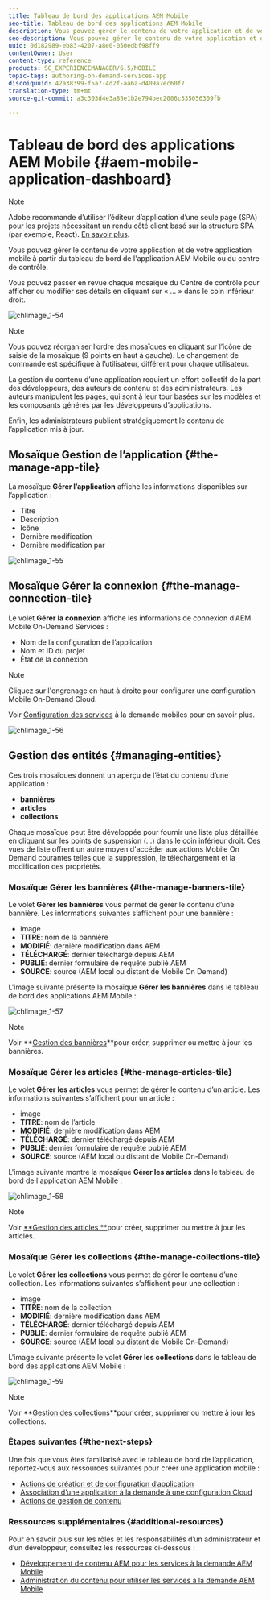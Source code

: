```yaml
---
title: Tableau de bord des applications AEM Mobile
seo-title: Tableau de bord des applications AEM Mobile
description: Vous pouvez gérer le contenu de votre application et de votre application mobile à partir du tableau de bord de l'application AEM Mobile ou du centre de contrôle. Consultez cette page pour en savoir plus.
seo-description: Vous pouvez gérer le contenu de votre application et de votre application mobile à partir du tableau de bord de l'application AEM Mobile ou du centre de contrôle. Consultez cette page pour en savoir plus.
uuid: 0d182989-eb83-4207-a8e0-050edbf98ff9
contentOwner: User
content-type: reference
products: SG_EXPERIENCEMANAGER/6.5/MOBILE
topic-tags: authoring-on-demand-services-app
discoiquuid: 42a38399-f5a7-4d2f-aa6a-d409a7ec60f7
translation-type: tm+mt
source-git-commit: a3c303d4e3a85e1b2e794bec2006c335056309fb

---
```



# Tableau de bord des applications AEM Mobile {#aem-mobile-application-dashboard}

>[!NOTE]
>
>Adobe recommande d’utiliser l’éditeur d’application d’une seule page (SPA) pour les projets nécessitant un rendu côté client basé sur la structure SPA (par exemple, React). [En savoir plus](/help/sites-developing/spa-overview.md).

Vous pouvez gérer le contenu de votre application et de votre application mobile à partir du tableau de bord de l&#39;application AEM Mobile ou du centre de contrôle.

Vous pouvez passer en revue chaque mosaïque du Centre de contrôle pour afficher ou modifier ses détails en cliquant sur « … » dans le coin inférieur droit.

![chlimage_1-54](assets/chlimage_1-54.png)

>[!NOTE]
>
>Vous pouvez réorganiser l’ordre des mosaïques en cliquant sur l’icône de saisie de la mosaïque (9 points en haut à gauche). Le changement de commande est spécifique à l’utilisateur, différent pour chaque utilisateur.

La gestion du contenu d’une application requiert un effort collectif de la part des développeurs, des auteurs de contenu et des administrateurs. Les auteurs manipulent les pages, qui sont à leur tour basées sur les modèles et les composants générés par les développeurs d’applications.

Enfin, les administrateurs publient stratégiquement le contenu de l’application mis à jour.

## Mosaïque Gestion de l’application {#the-manage-app-tile}

La mosaïque **Gérer l’application** affiche les informations disponibles sur l’application :

* Titre
* Description
* Icône
* Dernière modification
* Dernière modification par

![chlimage_1-55](assets/chlimage_1-55.png)

## Mosaïque Gérer la connexion {#the-manage-connection-tile}

Le volet **Gérer la connexion** affiche les informations de connexion d&#39;AEM Mobile On-Demand Services :

* Nom de la configuration de l’application
* Nom et ID du projet
* État de la connexion

>[!NOTE]
>
>Cliquez sur l&#39;engrenage en haut à droite pour configurer une configuration Mobile On-Demand Cloud.
>
>Voir [Configuration des services](/help/mobile/mobile-on-demand-associating-an-on-demand-app-to-cloud-configuration.md) à la demande mobiles pour en savoir plus.

![chlimage_1-56](assets/chlimage_1-56.png)

## Gestion des entités {#managing-entities}

Ces trois mosaïques donnent un aperçu de l’état du contenu d’une application :

* **bannières**
* **articles**
* **collections**

Chaque mosaïque peut être développée pour fournir une liste plus détaillée en cliquant sur les points de suspension (...) dans le coin inférieur droit. Ces vues de liste offrent un autre moyen d&#39;accéder aux actions Mobile On Demand courantes telles que la suppression, le téléchargement et la modification des propriétés.

### Mosaïque Gérer les bannières {#the-manage-banners-tile}

Le volet **Gérer les bannières** vous permet de gérer le contenu d’une bannière. Les informations suivantes s’affichent pour une bannière :

* image
* **TITRE**: nom de la bannière
* **MODIFIÉ**: dernière modification dans AEM
* **TÉLÉCHARGÉ**: dernier téléchargé depuis AEM
* **PUBLIÉ**: dernier formulaire de requête publié AEM
* **SOURCE**: source (AEM local ou distant de Mobile On Demand)

L&#39;image suivante présente la mosaïque **Gérer les bannières** dans le tableau de bord des applications AEM Mobile :

![chlimage_1-57](assets/chlimage_1-57.png)

>[!NOTE]
>
>Voir **[Gestion des bannières](/help/mobile/mobile-on-demand-managing-banners.md)**pour créer, supprimer ou mettre à jour les bannières.

### Mosaïque Gérer les articles {#the-manage-articles-tile}

Le volet **Gérer les articles** vous permet de gérer le contenu d’un article. Les informations suivantes s’affichent pour un article :

* image
* **TITRE**: nom de l’article
* **MODIFIÉ**: dernière modification dans AEM
* **TÉLÉCHARGÉ**: dernier téléchargé depuis AEM
* **PUBLIÉ**: dernier formulaire de requête publié AEM
* **SOURCE**: source (AEM local ou distant de Mobile On-Demand)

L&#39;image suivante montre la mosaïque **Gérer les articles** dans le tableau de bord de l&#39;application AEM Mobile :

![chlimage_1-58](assets/chlimage_1-58.png)

>[!NOTE]
>
>Voir [**Gestion des articles **](/help/mobile/mobile-on-demand-managing-articles.md)pour créer, supprimer ou mettre à jour les articles.

### Mosaïque Gérer les collections {#the-manage-collections-tile}

Le volet **Gérer les collections** vous permet de gérer le contenu d’une collection. Les informations suivantes s’affichent pour une collection :

* image
* **TITRE**: nom de la collection
* **MODIFIÉ**: dernière modification dans AEM
* **TÉLÉCHARGÉ**: dernier téléchargé depuis AEM
* **PUBLIÉ**: dernier formulaire de requête publié AEM
* **SOURCE**: source (AEM local ou distant de Mobile On-Demand)

L&#39;image suivante présente le volet **Gérer les collections** dans le tableau de bord des applications AEM Mobile :

![chlimage_1-59](assets/chlimage_1-59.png)

>[!NOTE]
>
>Voir **[Gestion des collections](/help/mobile/mobile-on-demand-managing-collections.md)**pour créer, supprimer ou mettre à jour les collections.

### Étapes suivantes {#the-next-steps}

Une fois que vous êtes familiarisé avec le tableau de bord de l’application, reportez-vous aux ressources suivantes pour créer une application mobile :

* [Actions de création et de configuration d’application](/help/mobile/mobile-apps-ondemand-application-create-configure-action.md)
* [Association d’une application à la demande à une configuration Cloud](/help/mobile/mobile-on-demand-associating-an-on-demand-app-to-cloud-configuration.md)
* [Actions de gestion de contenu](/help/mobile/mobile-apps-ondemand-manage-content-ondemand.md)

### Ressources supplémentaires {#additional-resources}

Pour en savoir plus sur les rôles et les responsabilités d’un administrateur et d’un développeur, consultez les ressources ci-dessous :

* [Développement de contenu AEM pour les services à la demande AEM Mobile](/help/mobile/aem-mobile-on-demand.md)
* [Administration du contenu pour utiliser les services à la demande AEM Mobile](/help/mobile/aem-mobile.md)

